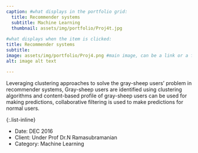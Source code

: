 ```yaml
---
caption: #what displays in the portfolio grid:
  title: Recommender systems
  subtitle: Machine Learning
  thumbnail: assets/img/portfolio/Proj4t.jpg
  
#what displays when the item is clicked:
title: Recommender systems
subtitle: 
image: assets/img/portfolio/Proj4.png #main image, can be a link or a file in assets/img/portfolio
alt: image alt text

---
```

 Leveraging clustering approaches to solve the gray-sheep users’ problem in recommender systems, Gray-sheep users are identified using clustering algorithms and content-based profile of gray-sheep users can be used for making predictions,
collaborative filtering is used to make predictions for normal users.


{:.list-inline} 
- Date: DEC 2016
- Client: Under Prof Dr.N Ramasubramanian
- Category: Machine Learning
